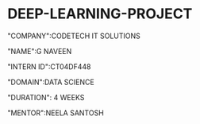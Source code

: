 # DEEP-LEARNING-PROJECT

"COMPANY":CODETECH IT SOLUTIONS

"NAME":G NAVEEN

"INTERN ID":CT04DF448

"DOMAIN":DATA SCIENCE

"DURATION": 4 WEEKS

"MENTOR":NEELA SANTOSH
